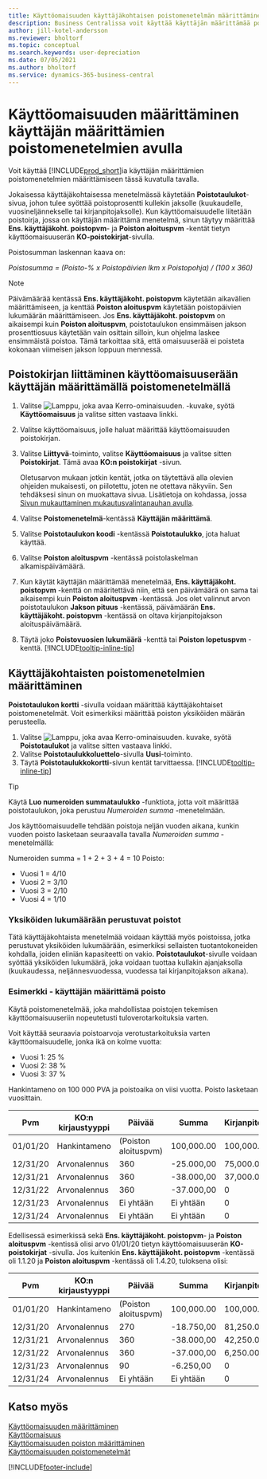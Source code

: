 ```yaml
---
title: Käyttöomaisuuden käyttäjäkohtaisen poistomenetelmän määrittäminen
description: Business Centralissa voit käyttää käyttäjän määrittämää poistomenetelmää omaisuuserän poistomenetelmän määrittämiseen Käyttöomaisuuskortti-sivulla.
author: jill-kotel-andersson
ms.reviewer: bholtorf
ms.topic: conceptual
ms.search.keywords: user-depreciation
ms.date: 07/05/2021
ms.author: bholtorf
ms.service: dynamics-365-business-central
---
```


# <a name="set-up-fixed-assets-with-user-defined-depreciation-methods"></a>Käyttöomaisuuden määrittäminen käyttäjän määrittämien poistomenetelmien avulla

Voit käyttää [!INCLUDE[prod_short](includes/prod_short.md)]ia käyttäjän määrittämien poistomenetelmien määrittämiseen tässä kuvatulla tavalla.

Jokaisessa käyttäjäkohtaisessa menetelmässä käytetään **Poistotaulukot**-sivua, johon tulee syöttää poistoprosentti kullekin jaksolle (kuukaudelle, vuosineljännekselle tai kirjanpitojaksolle). Kun käyttöomaisuudelle liitetään poistoirja, jossa on käyttäjän määrittämä menetelmä, sinun täytyy määrittää **Ens. käyttäjäkoht. poistopvm**- ja **Poiston aloituspvm** -kentät tietyn käyttöomaisuuserän **KO-poistokirjat**-sivulla.  

Poistosumman laskennan kaava on:  

*Poistosumma = (Poisto-% x Poistopäivien lkm x Poistopohja) / (100 x 360)*


> [!NOTE]  
> Päivämäärää kentässä **Ens. käyttäjäkoht. poistopvm** käytetään aikavälien määrittämiseen, ja kenttää **Poiston aloituspvm** käytetään poistopäivien lukumäärän määrittämiseen. Jos **Ens. käyttäjäkoht. poistopvm** on aikaisempi kuin **Poiston aloituspvm**, poistotaulukon ensimmäisen jakson prosenttiosuus käytetään vain osittain silloin, kun ohjelma laskee ensimmäistä poistoa. Tämä tarkoittaa sitä, että omaisuuserää ei poisteta kokonaan viimeisen jakson loppuun mennessä.

## <a name="to-assign-a-depreciation-book-to-a-fixed-asset-with-a-user-defined-depreciation-method"></a>Poistokirjan liittäminen käyttöomaisuuserään käyttäjän määrittämällä poistomenetelmällä

1. Valitse ![Lamppu, joka avaa Kerro-ominaisuuden.](media/ui-search/search_small.png "Kerro, mitä haluat tehdä") -kuvake, syötä **Käyttöomaisuus** ja valitse sitten vastaava linkki.
2. Valitse käyttöomaisuus, jolle haluat määrittää käyttöomaisuuden poistokirjan.
3. Valitse **Liittyvä**-toiminto, valitse **Käyttöomaisuus** ja valitse sitten **Poistokirjat**. Tämä avaa **KO:n poistokirjat** -sivun.

   Oletusarvon mukaan jotkin kentät, jotka on täytettävä alla olevien ohjeiden mukaisesti, on piilotettu, joten ne otettava näkyviin. Sen tehdäksesi sinun on muokattava sivua. Lisätietoja on kohdassa, jossa [Sivun mukauttaminen mukautusvalintanauhan avulla](ui-personalization-user.md#start-personalizing-by-using-the-personalization-mode).
4. Valitse **Poistomenetelmä**-kentässä **Käyttäjän määrittämä**.
5. Valitse **Poistotaulukon koodi** -kentässä **Poistotaulukko**, jota haluat käyttää.
6. Valitse **Poiston aloituspvm** -kentässä poistolaskelman alkamispäivämäärä.
7. Kun käytät käyttäjän määrittämää menetelmää, **Ens. käyttäjäkoht. poistopvm** -kenttä on määritettävä niin, että sen päivämäärä on sama tai aikaisempi kuin  **Poiston aloituspvm** -kentässä. Jos olet valinnut arvon poistotaulukon **Jakson pituus** -kentässä, päivämäärän **Ens. käyttäjäkoht. poistopvm** -kentässä on oltava kirjanpitojakson aloituspäivämäärä.
8. Täytä joko **Poistovuosien lukumäärä** -kenttä tai **Poiston lopetuspvm** -kenttä. [!INCLUDE[tooltip-inline-tip](includes/tooltip-inline-tip_md.md)] 

## <a name="to-set-up-user-defined-depreciation-methods"></a>Käyttäjäkohtaisten poistomenetelmien määrittäminen

**Poistotaulukon kortti** -sivulla voidaan määrittää käyttäjäkohtaiset poistomenetelmät. Voit esimerkiksi määrittää poiston yksiköiden määrän perusteella.  

1. Valitse ![Lamppu, joka avaa Kerro-ominaisuuden.](media/ui-search/search_small.png "Kerro, mitä haluat tehdä") kuvake, syötä **Poistotaulukot** ja valitse sitten vastaava linkki.  
2. Valitse **Poistotaulukkoluettelo**-sivulla **Uusi**-toiminto.  
3. Täytä **Poistotaulukkokortti**-sivun kentät tarvittaessa. [!INCLUDE[tooltip-inline-tip](includes/tooltip-inline-tip_md.md)]  

> [!TIP]
> Käytä **Luo numeroiden summataulukko** -funktiota, jotta voit määrittää poistotaulukon, joka perustuu *Numeroiden summa* -menetelmään.

Jos käyttöomaisuudelle tehdään poistoja neljän vuoden aikana, kunkin vuoden poisto lasketaan seuraavalla tavalla *Numeroiden summa* -menetelmällä:

Numeroiden summa = 1 + 2 + 3 + 4 = 10 Poisto:

* Vuosi 1 = 4/10  
* Vuosi 2 = 3/10  
* Vuosi 3 = 2/10  
* Vuosi 4 = 1/10  

### <a name="depreciation-based-on-number-of-units"></a>Yksiköiden lukumäärään perustuvat poistot

Tätä käyttäjäkohtaista menetelmää voidaan käyttää myös poistoissa, jotka perustuvat yksiköiden lukumäärään, esimerkiksi sellaisten tuotantokoneiden kohdalla, joiden eliniän kapasiteetti on vakio. **Poistotaulukot**-sivulle voidaan syöttää yksiköiden lukumäärä, joka voidaan tuottaa kullakin ajanjaksolla (kuukaudessa, neljännesvuodessa, vuodessa tai kirjanpitojakson aikana).  

### <a name="example---user-defined-depreciation"></a>Esimerkki - käyttäjän määrittämä poisto

Käytä poistomenetelmää, joka mahdollistaa poistojen tekemisen käyttöomaisuuseriin nopeutetusti tuloverotarkoituksia varten.  

Voit käyttää seuraavia poistoarvoja verotustarkoituksia varten käyttöomaisuudelle, jonka ikä on kolme vuotta:  

* Vuosi 1: 25 %  
* Vuosi 2: 38 %  
* Vuosi 3: 37 %  

Hankintameno on 100 000 PVA ja poistoaika on viisi vuotta. Poisto lasketaan vuosittain.  

| Pvm | KO:n kirjaustyyppi | Päivää | Summa | Kirjanpitoarvo |
| --- | --- | --- | --- | --- |
| 01/01/20 |Hankintameno |(Poiston aloituspvm) |100,000.00 |100,000.00 |
| 12/31/20 |Arvonalennus |360 |-25.000,00 |75,000.00 |
| 12/31/21 |Arvonalennus |360 |-38.000,00 |37,000.00 |
| 12/31/22 |Arvonalennus |360 |-37.000,00 |0 |
| 12/31/23 |Arvonalennus |Ei yhtään |Ei yhtään |0 |
| 12/31/24 |Arvonalennus |Ei yhtään |Ei yhtään |0 |

Edellisessä esimerkissä sekä **Ens. käyttäjäkoht. poistopvm**- ja **Poiston aloituspvm** -kentissä olisi arvo 01/01/20 tietyn käyttöomaisuuserän **KO-poistokirjat** -sivulla. Jos kuitenkin **Ens. käyttäjäkoht. poistopvm** -kentässä oli 1.1.20 ja **Poiston aloituspvm** -kentässä oli 1.4.20, tuloksena olisi:  

| Pvm | KO:n kirjaustyyppi | Päivää | Summa | Kirjanpitoarvo |
| --- | --- | --- | --- | --- |
| 01/01/20 |Hankintameno |(Poiston aloituspvm) |100,000.00 |100,000.00 |
| 12/31/20 |Arvonalennus |270 |-18.750,00 |81,250.00 |
| 12/31/21 |Arvonalennus |360 |-38.000,00 |42,250.00 |
| 12/31/22 |Arvonalennus |360 |-37.000,00 |6,250.00 |
| 12/31/23 |Arvonalennus |90 |-6.250,00 |0 |
| 12/31/24 |Arvonalennus |Ei yhtään |Ei yhtään |0 |


## <a name="see-also"></a>Katso myös
[Käyttöomaisuuden määrittäminen](fa-setup.md)  
[Käyttöomaisuus](fa-manage.md)  
[Käyttöomaisuuden poiston määrittäminen](fa-how-setup-depreciation.md)  
[Käyttöomaisuuden poistomenetelmät](fa-depreciation-methods.md)

[!INCLUDE[footer-include](includes/footer-banner.md)]
